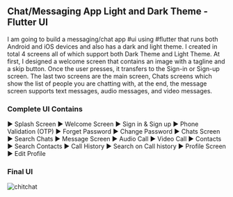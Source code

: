 ## Chat/Messaging App Light and Dark Theme - Flutter UI
I am going to build a messaging/chat app #ui using #flutter that runs both Android and iOS devices and also has a dark and light theme. I created in total 4 screens all of which support both Dark Theme and Light Theme. At first, I designed a welcome screen that contains an image with a tagline and a skip button. Once the user presses, it transfers to the Sign-in or Sign-up screen. The last two screens are the main screen, Chats screens which show the list of people you are chatting with, at the end, the message screen supports text messages, audio messages, and video messages.

### Complete UI Contains

► Splash Screen
► Welcome Screen
► Sign in & Sign up
► Phone Validation (OTP)
► Forget Password
► Change Password
► Chats Screen
► Search Chats
► Message Screen
► Audio Call
► Video Call
► Contacts
► Search Contacts
► Call History
► Search on Call history
► Profile Screen
► Edit Profile

### Final UI
![chitchat](https://user-images.githubusercontent.com/36065206/147939660-e6a8f5f1-fda7-4eac-9b35-de9ffa2a8134.png)
